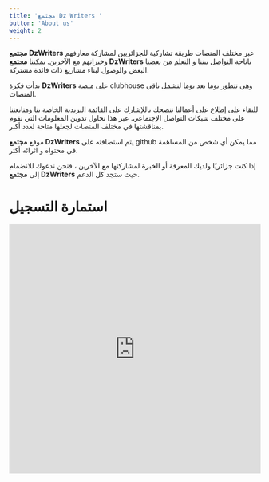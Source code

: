 ```yaml
---
title: 'مجتمع Dz Writers '
button: 'About us'
weight: 2
---
```


 **مجتمع DzWriters**  عبر مختلف المنصات طريقة  تشاركية للجزائريين لمشاركة معارفهم وخبراتهم مع الآخرين.  يمكننا  **مجتمع DzWriters** باتاحة التواصل بيننا و التعلم من بعضنا البعض والوصول لبناء مشاريع ذات فائدة مشتركة.

بدأت فكرة **DzWriters** على منصة clubhouse وهي تتطور يوما بعد يوما لتشمل باقي المنصات. 

للبقاء على إطلاع على أعمالنا ننصحك باللإشارك على القائمة البريدية الخاصة بنا ومتابعتنا على مختلف شبكات التواصل الإجتماعي.  عبر هذا نحاول تدوين المعلومات التي نقوم بمناقشتها في مختلف المنصات لجعلها متاحة لعدد أكبر. 

 موقع  **مجتمع DzWriters** يتم استضافته على github مما يمكن أي شخص من المساهمة في محتواه و اثرائه أكثر.

إذا كنت جزائريًا ولديك المعرفة أو الخبرة لمشاركتها مع الآخرين ، فنحن ندعوك للانضمام إلى **مجتمع DzWriters** حيث ستجد كل الدعم. 

# استمارة التسجيل

<iframe
  src="https://tally.so/embed/m6876P?alignLeft=1&hideTitle=1&transparentBackground=1"
  width="100%"
  height="500"
  frameborder="0"
  marginheight="0"
  marginwidth="0"
  title="استمارة التسجيل في DZ Writers">
</iframe>